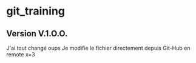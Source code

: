 # git_training
## Version V.1.O.O.
J'ai tout changé oups
Je modifie le fichier directement depuis Git-Hub en remote
x=3
